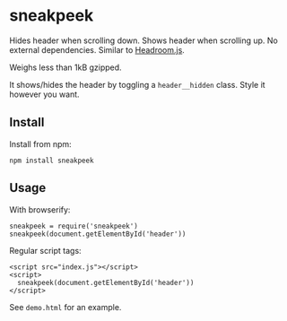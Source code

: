 # sneakpeek

Hides header when scrolling down. Shows header when scrolling up. No external
dependencies. Similar to
[Headroom.js](https://github.com/WickyNilliams/headroom.js).

Weighs less than 1kB gzipped.

It shows/hides the header by toggling a `header__hidden` class. Style it however
you want.

## Install

Install from npm:

    npm install sneakpeek

## Usage

With browserify:

    sneakpeek = require('sneakpeek')
    sneakpeek(document.getElementById('header'))

Regular script tags:

    <script src="index.js"></script>
    <script>
      sneakpeek(document.getElementById('header'))
    </script>

See `demo.html` for an example.
